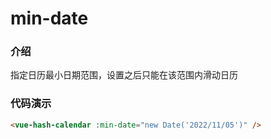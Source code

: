 # min-date

### 介绍

指定日历最小日期范围，设置之后只能在该范围内滑动日历

### 代码演示

```html
<vue-hash-calendar :min-date="new Date('2022/11/05')" />
```
